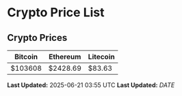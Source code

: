 # Crypto Price List

## Crypto Prices
| Bitcoin | Ethereum | Litecoin |
| ------- | -------- | -------- |
| $103608 | $2428.69 | $83.63 |
**Last Updated:** 2025-06-21 03:55 UTC
**Last Updated:** $DATE$
